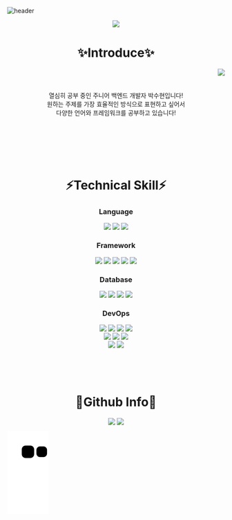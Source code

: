 <!--
**vivian0304/vivian0304** is a ✨ _special_ ✨ repository because its `README.md` (this file) appears on your GitHub profile.

Here are some ideas to get you started:

- 🔭 I’m currently working on ...
- 🌱 I’m currently learning ...
- 👯 I’m looking to collaborate on ...
- 🤔 I’m looking for help with ...
- 💬 Ask me about ...
- 📫 How to reach me: ...
- 😄 Pronouns: ...
- ⚡ Fun fact: ...
-->

![header](https://capsule-render.vercel.app/api?type=waving&color=auto&height=300&section=header&text=Soohyun%20Park&fontSize=90)

<div align="center">
  <img src="https://img.shields.io/github/last-commit/vivian0304/vivian0304.svg?style=for-the-badge"/><br>
</div>

<div align="center">
  <h1>✨Introduce✨</h1>
  <img align="right" src="http://mazassumnida.wtf/api/v2/generate_badge?boj=vivian0304" />
  <br> <br> <br>
  열심히 공부 중인 주니어 백엔드 개발자 박수현입니다!<br>
  원하는 주제를 가장 효율적인 방식으로 표현하고 싶어서<br>
  다양한 언어와 프레임워크를 공부하고 있습니다!<br>
</div>

<br> <br> <br> <br> <br> 

<div align="center">
  <h1>⚡Technical Skill⚡</h1>
</div>

<div align="center">
  <h3>Language</h3>
  <img src="https://img.shields.io/badge/Java-orange?style=for-the-badge&logo=Java&logoColor=white"/>
  <img src="https://img.shields.io/badge/Python-3766AB?style=for-the-badge&logo=Python&logoColor=white"/>
  <img src="https://img.shields.io/badge/JavaScript-F7DF1E?style=for-the-badge&logo=JavaScript&logoColor=white"/>
  <br>
  <h3>Framework</h3>
  <img src="https://img.shields.io/badge/SpringBoot-6DB33F?style=for-the-badge&logo=springboot&logoColor=white"/>
  <img src="https://img.shields.io/badge/Spring-6DB33F?style=for-the-badge&logo=spring&logoColor=white"/>
  <img src="https://img.shields.io/badge/Flask-000000?style=for-the-badge&logo=flask&logoColor=white"/>
  <img src="https://img.shields.io/badge/Django-092E20?style=for-the-badge&logo=django&logoColor=white"/>
  <img src="https://img.shields.io/badge/ExpressJS-000000?style=for-the-badge&logo=express&logoColor=white"/>
  <h3>Database</h3>
  <img src="https://img.shields.io/badge/MySQL-4479A1?style=for-the-badge&logo=Mysql&logoColor=white"/>
  <img src="https://img.shields.io/badge/MariaDB-003545?style=for-the-badge&logo=MariaDB&logoColor=white"/>
  <img src="https://img.shields.io/badge/PostgreSQL-4169E1?style=for-the-badge&logo=PostgreSQL&logoColor=white"/>
  <img src="https://img.shields.io/badge/MongoDB-47A248?style=for-the-badge&logo=MongoDB&logoColor=white"/>
  <h3>DevOps</h3>
  <img src="https://img.shields.io/badge/Docker-2496ED?style=for-the-badge&logo=Docker&logoColor=white"/>
  <img src="https://img.shields.io/badge/NGINX-009639?style=for-the-badge&logo=NGINX&logoColor=white"/>
  <img src="https://img.shields.io/badge/Celery-37814A?style=for-the-badge&logo=Celery&logoColor=white"/>
  <img src="https://img.shields.io/badge/RabbitMQ-FF6600?style=for-the-badge&logo=RabbitMQ&logoColor=white"/><br>
  <img src="https://img.shields.io/badge/Amazon%20S3-569A31?style=for-the-badge&logo=Amazon%20S3&logoColor=white"/>
  <img src="https://img.shields.io/badge/Amazon%20RDS-527FFF?style=for-the-badge&logo=Amazon%20RDS&logoColor=white"/>
  <img src="https://img.shields.io/badge/Amazon%20EC2-FF9900?style=for-the-badge&logo=Amazon%20EC2&logoColor=white"/><br>
  <img src="https://img.shields.io/badge/Prometheus-E6522C?style=for-the-badge&logo=Prometheus&logoColor=white"/>
  <img src="https://img.shields.io/badge/Grafana-F46800?style=for-the-badge&logo=Grafana&logoColor=white"/>
</div>

<br> <br> <br> 

<div align="center">
  <h1>🔭Github Info🔭</h1>
</div>

<div align="center">
  <img align="center" src="https://github-readme-stats.vercel.app/api?username=vivian0304" />
  <img align="center" src="https://github-readme-stats.vercel.app/api/top-langs/?username=vivian0304&langs_count=4" />
</div>

![snake gif](https://github.com/vivian0304/vivian0304/blob/output/github-contribution-grid-snake.svg)
